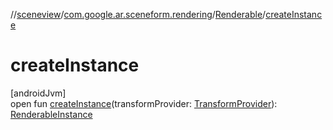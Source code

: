 //[sceneview](../../../index.md)/[com.google.ar.sceneform.rendering](../index.md)/[Renderable](index.md)/[createInstance](create-instance.md)

# createInstance

[androidJvm]\
open fun [createInstance](create-instance.md)(transformProvider: [TransformProvider](../../com.google.ar.sceneform.common/-transform-provider/index.md)): [RenderableInstance](../-renderable-instance/index.md)
